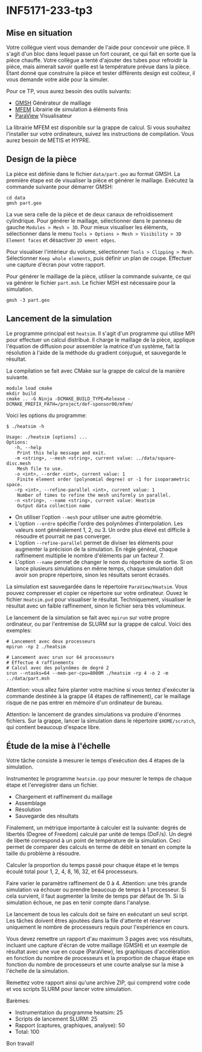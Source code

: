 # INF5171-233-tp3


## Mise en situation

Votre collègue vient vous demander de l'aide pour concevoir une pièce. Il s'agit d'un bloc dans lequel passe un fort courant, ce qui fait en sorte que la pièce chauffe. Votre collègue a tenté d'ajouter des tubes pour refroidir la pièce, mais aimerait savoir quelle est la température prévue dans la pièce. Étant donné que construire la pièce et tester différents design est coûteur, il vous demande votre aide pour la simuler.

Pour ce TP, vous aurez besoin des outils suivants:

* [GMSH](https://gmsh.info/) Générateur de maillage
* [MFEM](https://mfem.org/) Librairie de simulation à éléments finis
* [ParaView](https://www.paraview.org/) Visualisateur

La librairie MFEM est disponible sur la grappe de calcul. Si vous souhaitez l'installer sur votre ordinateurs, suivez les instructions de compilation. Vous aurez besoin de METIS et HYPRE.

## Design de la pièce

La pièce est définie dans le fichier `data/part.geo` au format GMSH. La première étape est de visualiser la pièce et générer le maillage. Exécutez la commande suivante pour démarrer GMSH:

```
cd data
gmsh part.geo
```

La vue sera celle de la pièce et de deux canaux de refroidissement cylindrique. Pour générer le maillage, sélectionner dans le panneau de gauche `Modules > Mesh > 3D`. Pour mieux visualiser les éléments, sélectionner dans le menu `Tools > Options > Mesh > Visibility > 3D Element faces` et désactiver `2D ement edges`.

Pour visualiser l'intérieur du volume, sélectionner `Tools > Clipping > Mesh`. Sélectionner `Keep whole elements`, puis définir un plan de coupe. Effectuer une capture d'écran pour votre rapport.

Pour générer le maillage de la pièce, utiliser la commande suivante, ce qui va générer le fichier `part.msh`. Le fichier MSH est nécessaire pour la simulation.

```
gmsh -3 part.geo
```

## Lancement de la simulation

Le programme principal est `heatsim`. Il s'agit d'un programme qui utilise MPI pour effectuer un calcul distribué. Il charge le maillage de la pièce, applique l'équation de diffusion pour assembler la matrice d'un système, fait la résolution à l'aide de la méthode du gradient conjugué, et sauvegarde le résultat.

La compilation se fait avec CMake sur la grappe de calcul de la manière suivante.

```
module load cmake
mkdir build
cmake .. -G Ninja -DCMAKE_BUILD_TYPE=Release -DCMAKE_PREFIX_PATH=/project/def-sponsor00/mfem/
```

Voici les options du programme:


```
$ ./heatsim -h

Usage: ./heatsim [options] ...
Options:
   -h, --help
	Print this help message and exit.
   -m <string>, --mesh <string>, current value: ../data/square-disc.mesh
	Mesh file to use.
   -o <int>, --order <int>, current value: 1
	Finite element order (polynomial degree) or -1 for isoparametric space.
   -rp <int>, --refine-parallel <int>, current value: 1
	Number of times to refine the mesh uniformly in parallel.
   -n <string>, --name <string>, current value: Heatsim
	Output data collection name
```

* On utiliser l'option `--mesh` pour utiliser une autre géométrie.
* L'option `--ordre` spécifie l'ordre des polynômes d'interpolation. Les valeurs sont généralement 1, 2, ou 3. Un ordre plus élevé est difficile à résoudre et pourrait ne pas converger.
* L'option `--refine-parallel` permet de diviser les éléments pour augmenter la précision de la simulation. En règle général, chaque raffinement multiplie le nombre d'éléments par un facteur 7.
* L'option `--name` permet de changer le nom du répertoire de sortie. Si on lance plusieurs simulations en même temps, chaque simulation doit avoir son propre répertoire, sinon les résultats seront écrasés.

La simulation est sauvegardée dans le répertoire `ParaView/Heatsim`. Vous pouvez compresser et copier ce répertoire sur votre ordinateur. Ouvez le fichier `Heatsim.pvd` pour visualiser le résultat. Techniquement, visualiser le résultat avec un faible raffinement, sinon le fichier sera très volumineux.

Le lancement de la simulation se fait avec `mpirun` sur votre propre ordinateur, ou par l'entremise de SLURM sur la grappe de calcul. Voici des exemples:

```
# Lancement avec deux processeurs
mpirun -np 2 ./heatsim

# Lancement avec srun sur 64 processeurs
# Effectue 4 raffinements
# Calcul avec des polynômes de degré 2
srun --ntasks=64 --mem-per-cpu=8000M ./heatsim -rp 4 -o 2 -m ../data/part.msh
```

Attention: vous allez faire planter votre machine si vous tentez d'exécuter la commande destinée à la grappe (4 étapes de raffinement), car le maillage risque de ne pas entrer en mémoire d'un ordinateur de bureau.

Attention: le lancement de grandes simulations va produire d'énormes fichiers. Sur la grappe, lancer la simulation dans le répertoire `$HOME/scratch`, qui contient beaucoup d'espace libre.

## Étude de la mise à l'échelle

Votre tâche consiste à mesurer le temps d'exécution des 4 étapes de la simulation.

Instrumentez le programme `heatsim.cpp` pour mesurer le temps de chaque étape et l'enregistrer dans un fichier.

* Chargement et raffinement du maillage
* Assemblage
* Résolution
* Sauvegarde des résultats

Finalement, un métrique importante à calculer est la suivante: degrés de libertés (Degree of Freedom) calculé par unité de temps (DoF/s). Un degré de liberté correspond à un point de température de la simulation. Ceci permet de comparer des calculs en terme de débit en tenant en compte la taille du problème à résoudre.

Calculer la proportion du temps passé pour chaque étape et le temps écoulé total pour 1, 2, 4, 8, 16, 32, et 64 processeurs.

Faire varier le paramètre raffinement de 0 à 4. Attention: une très grande simulation va échouer ou prendre beaucoup de temps à 1 processeur. Si cela survient, il faut augmenter la limite de temps par défaut de 1h. Si la simulation échoue, ne pas en tenir compte dans l'analyse.

Le lancement de tous les calculs doit se faire en exécutant un seul script. Les tâches doivent êtres ajoutées dans la file d'attente et réserver uniquement le nombre de processeurs requis pour l'expérience en cours.

Vous devez remettre un rapport d'au maximum 3 pages avec vos résultats, incluant une capture d'écran de votre maillage (GMSH) et un exemple de résultat avec une vue en coupe (ParaView), les graphiques d'accélération en fonction du nombre de processeurs et la proportion de chaque étape en fonction du nombre de processeurs et une courte analyse sur la mise à l'échelle de la simulation.

Remettez votre rapport ainsi qu'une archive ZIP, qui comprend votre code et vos scripts SLURM pour lancer votre simulation.

Barèmes:
* Instrumentation du programme heatsim: 25
* Scripts de lancement SLURM: 25
* Rapport (captures, graphiques, analyse): 50
* Total: 100

Bon travail!
